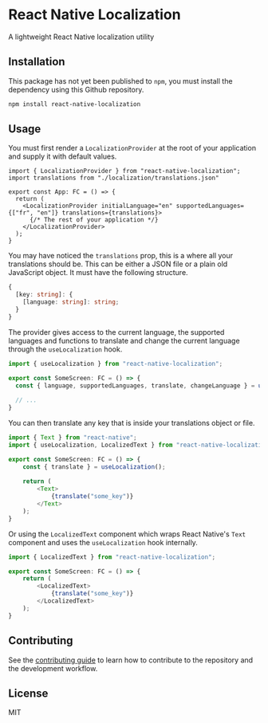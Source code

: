 # React Native Localization

A lightweight React Native localization utility

## Installation

This package has not yet been published to `npm`, you must install the dependency using this Github repository.

```sh
npm install react-native-localization
```

## Usage

You must first render a `LocalizationProvider` at the root of your application and supply it with default values.

```tsx
import { LocalizationProvider } from "react-native-localization";
import translations from "./localization/translations.json"

export const App: FC = () => {
  return (
    <LocalizationProvider initialLanguage="en" supportedLanguages={["fr", "en"]} translations={translations}>
      {/* The rest of your application */}
    </LocalizationProvider>
  );
}
```

You may have noticed the `translations` prop, this is a where all your translations should be. This can be either a JSON file or a plain old JavaScript object. It must have the following structure.

```typescript
{
  [key: string]: {
    [language: string]: string;
  }
}
```

The provider gives access to the current language, the supported languages and functions to translate and change the current language through the `useLocalization` hook.

```typescript
import { useLocalization } from "react-native-localization";

export const SomeScreen: FC = () => {
  const { language, supportedLanguages, translate, changeLanguage } = useLocalization();
  
  // ...
}
```

You can then translate any key that is inside your translations object or file.

```typescript
import { Text } from "react-native";
import { useLocalization, LocalizedText } from "react-native-localization";

export const SomeScreen: FC = () => {
	const { translate } = useLocalization();
  
	return (
		<Text>
  			{translate("some_key")}
		</Text>
	);
}
```

Or using the `LocalizedText` component which wraps React Native's `Text` component and uses the `useLocalization` hook internally.

```typescript
import { LocalizedText } from "react-native-localization";

export const SomeScreen: FC = () => {  
	return (
		<LocalizedText>
  			{translate("some_key")}
		</LocalizedText>
	);
}
```

## Contributing

See the [contributing guide](CONTRIBUTING.md) to learn how to contribute to the repository and the development workflow.

## License

MIT

